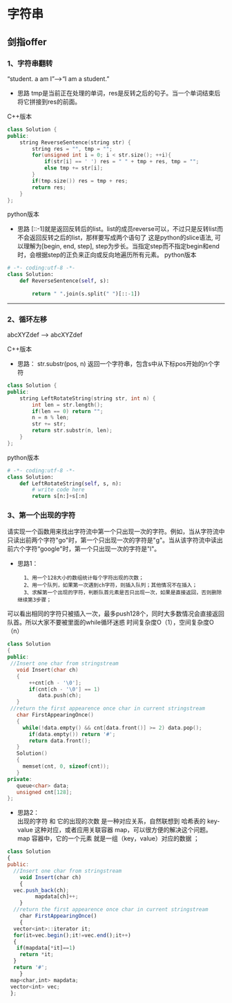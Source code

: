 # **字符串**

## 剑指offer

### 1、字符串翻转
“student. a am I”-->“I am a student.”

- 思路
    tmp是当前正在处理的单词，res是反转之后的句子。当一个单词结束后将它拼接到res的前面。
    

C++版本
```c++
class Solution {
public:
    string ReverseSentence(string str) {
        string res = "", tmp = "";
        for(unsigned int i = 0; i < str.size(); ++i){
            if(str[i] == ' ') res = " " + tmp + res, tmp = "";
            else tmp += str[i];
        }
        if(tmp.size()) res = tmp + res;
        return res;
    }
}; 
```


python版本

- 思路
    [::-1]就是返回反转后的list。list的成员reverse可以，不过只是反转list而不会返回反转之后的list，那样要写成两个语句了
    这是python的slice语法, 可以理解为[begin, end, step], step为步长。当指定step而不指定begin和end时，会根据step的正负来正向或反向地遍历所有元素。
python版本
```python
# -*- coding:utf-8 -*-
class Solution:
    def ReverseSentence(self, s):
 
        return " ".join(s.split(" ")[::-1])
```

---

### 2、循环左移
abcXYZdef --> abcXYZdef

C++版本

- 思路：
    str.substr(pos, n) 返回一个字符串，包含s中从下标pos开始的n个字符
```c++
class Solution {
public:
    string LeftRotateString(string str, int n) {
        int len = str.length();
        if(len == 0) return "";
        n = n % len;
        str += str;
        return str.substr(n, len);
    }
};
```

python版本

```python
# -*- coding:utf-8 -*-
class Solution:
    def LeftRotateString(self, s, n):
        # write code here
        return s[n:]+s[:n]
```

### 3、第一个出现的字符

请实现一个函数用来找出字符流中第一个只出现一次的字符。例如，当从字符流中只读出前两个字符"go"时，第一个只出现一次的字符是"g"。当从该字符流中读出前六个字符“google"时，第一个只出现一次的字符是"l"。 

- 思路1：

        1、用一个128大小的数组统计每个字符出现的次数；
        2、用一个队列，如果第一次遇到ch字符，则插入队列；其他情况不在插入；
        3、求解第一个出现的字符，判断队首元素是否只出现一次，如果是直接返回，否则删除继续第3步骤；
         
 可以看出相同的字符只被插入一次，最多push128个，同时大多数情况会直接返回队首。所以大家不要被里面的while循环迷惑 
 时间复杂度O（1），空间复杂度O（n）
 
 ```c++
class Solution
{
public:
  //Insert one char from stringstream
    void Insert(char ch)
    {  
        ++cnt[ch - '\0'];
        if(cnt[ch - '\0'] == 1)
           data.push(ch);
    }
  //return the first appearence once char in current stringstream
    char FirstAppearingOnce()
    {
      while(!data.empty() && cnt[data.front()] >= 2) data.pop();
        if(data.empty()) return '#';
        return data.front();
    }
    Solution()
    {
      memset(cnt, 0, sizeof(cnt));    
    }
private:
    queue<char> data;
    unsigned cnt[128];
};
```

- 思路2：  
        出现的字符 和 它的出现的次数 是一种对应关系，自然联想到 哈希表的 key-value 这种对应，或者应用关联容器 map，可以很方便的解决这个问题。
        map 容器中，它的一个元素 就是一组（key，value）对应的数据 ；
        
```javascript
class Solution
{
public:
  //Insert one char from stringstream
    void Insert(char ch)
    {
  vec.push_back(ch);
         mapdata[ch]++;
    }
  //return the first appearence once char in current stringstream
    char FirstAppearingOnce()
    {
  vector<int>::iterator it;
  for(it=vec.begin();it!=vec.end();it++)
  {
   if(mapdata[*it]==1)
    return *it;
  }
  return '#';
    }
 map<char,int> mapdata;
 vector<int> vec;
 };
```

